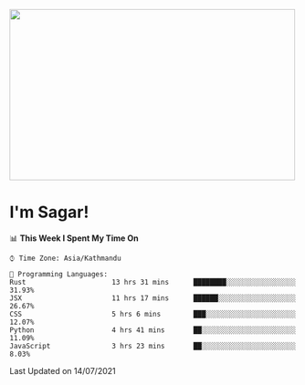 
<img src="https://media.giphy.com/media/3ornk57KwDXf81rjWM/giphy.gif" width="500" height="300" frameBorder="0" class="giphy-embed" allowFullScreen></img>

#   I'm Sagar!

<!--START_SECTION:waka-->
📊 **This Week I Spent My Time On** 

```text
⌚︎ Time Zone: Asia/Kathmandu

💬 Programming Languages: 
Rust                     13 hrs 31 mins      ████████░░░░░░░░░░░░░░░░░   31.93% 
JSX                      11 hrs 17 mins      ██████░░░░░░░░░░░░░░░░░░░   26.67% 
CSS                      5 hrs 6 mins        ███░░░░░░░░░░░░░░░░░░░░░░   12.07% 
Python                   4 hrs 41 mins       ██░░░░░░░░░░░░░░░░░░░░░░░   11.09% 
JavaScript               3 hrs 23 mins       ██░░░░░░░░░░░░░░░░░░░░░░░   8.03%

```


 Last Updated on 14/07/2021
<!--END_SECTION:waka-->
